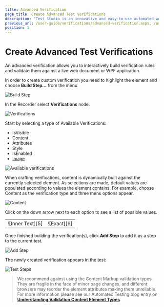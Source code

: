 ```yaml
---
title: Advanced Verification
page_title: Create Advanced Test Verifications
description: "Test Studio is an innovative and easy-to-use automated web, WPF and load testing solution. Test Studio tests support essential technologies like ASP.NET AJAX, Silverlight, PHP and MVC. HTML5, Testing framework, functional testing, performance testing, load testing, exploratory testing, manual testing."
previous_url: /user-guide/verifications/advanced-verification.aspx, /user-guide/verifications/advanced-verification, /features/verifications/advanced-verification
position: 1
---
```

# Create Advanced Test Verifications

An advanced verification allows you to interactively build verification rules and validate them against a live web document or WPF application.

In order to create custom verification you need to highlight the element and choose **Build Step...** from the menu:

![Build Step][1]

In the Recorder select **Verifications** node.

![Verifications][2]

Start by selecting a type of Available Verifications:

- IsVisible
- Content
- Attributes
- Style
- IsEnabled
- <a href="/features/recorder/verifications/image-verification" target="_blank">Image</a>

![Available verifications][3]

When crafting verifications, content is dynamically built against the currently selected element. As selections are made, default values are populated according to values the element contains.
For example, choose Content as the verification type and three menu options appear. 

![Content][4]

Click on the down arrow next to each option to see a list of possible values.

<table id="no-table">
<tr>
<td>![Inner Text][5]</td>
<td>![Exact][6]</td>
</tr>
<table>

Once finished building the verification(s), click **Add Step** to add it as a step to the current test.

![Add Step][7]

The newly created verification appears in the test:

![Test Steps][8]

> We recommend against using the Content Markup validation types. They are fragile in the face of minor page changes, and different browsers may reorder the element attributes making them unreliable. For more information please see our Automated Testing blog entry on <a href="http://blogs.telerik.com/jimholmes/posts/11-08-23/understanding-validation-content-element-types.aspx" target="_blank">**Understanding Validation Content Element Types**</a>. 

[1]: /img/features/recorder/verifications/advanced-verification/fig1.png
[2]: /img/features/recorder/verifications/advanced-verification/fig2.png
[3]: /img/features/recorder/verifications/advanced-verification/fig3.png
[4]: /img/features/recorder/verifications/advanced-verification/fig4.png
[5]: /img/features/recorder/verifications/advanced-verification/fig5.png
[6]: /img/features/recorder/verifications/advanced-verification/fig6.png
[7]: /img/features/recorder/verifications/advanced-verification/fig7.png
[8]: /img/features/recorder/verifications/advanced-verification/fig8.png